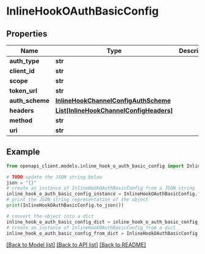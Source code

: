 # InlineHookOAuthBasicConfig


## Properties

Name | Type | Description | Notes
------------ | ------------- | ------------- | -------------
**auth_type** | **str** |  | [optional] 
**client_id** | **str** |  | [optional] 
**scope** | **str** |  | [optional] 
**token_url** | **str** |  | [optional] 
**auth_scheme** | [**InlineHookChannelConfigAuthScheme**](InlineHookChannelConfigAuthScheme.md) |  | [optional] 
**headers** | [**List[InlineHookChannelConfigHeaders]**](InlineHookChannelConfigHeaders.md) |  | [optional] 
**method** | **str** |  | [optional] 
**uri** | **str** |  | [optional] 

## Example

```python
from openapi_client.models.inline_hook_o_auth_basic_config import InlineHookOAuthBasicConfig

# TODO update the JSON string below
json = "{}"
# create an instance of InlineHookOAuthBasicConfig from a JSON string
inline_hook_o_auth_basic_config_instance = InlineHookOAuthBasicConfig.from_json(json)
# print the JSON string representation of the object
print(InlineHookOAuthBasicConfig.to_json())

# convert the object into a dict
inline_hook_o_auth_basic_config_dict = inline_hook_o_auth_basic_config_instance.to_dict()
# create an instance of InlineHookOAuthBasicConfig from a dict
inline_hook_o_auth_basic_config_from_dict = InlineHookOAuthBasicConfig.from_dict(inline_hook_o_auth_basic_config_dict)
```
[[Back to Model list]](../README.md#documentation-for-models) [[Back to API list]](../README.md#documentation-for-api-endpoints) [[Back to README]](../README.md)


